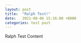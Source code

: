 ```yaml
---
layout: post
title:  "Ralph Test!"
date:   2021-08-06 15:16:00 +0800
categories: test post
---
```



Ralph Test Content


